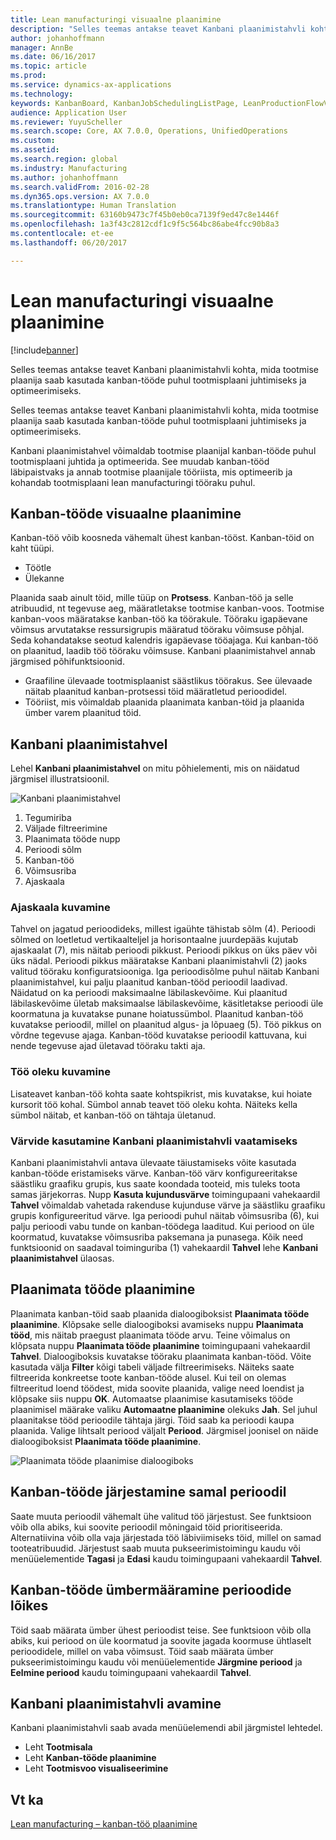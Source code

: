 ```yaml
---
title: Lean manufacturingi visuaalne plaanimine
description: "Selles teemas antakse teavet Kanbani plaanimistahvli kohta, mida tootmise plaanija saab kasutada kanban-tööde puhul tootmisplaani juhtimiseks ja optimeerimiseks."
author: johanhoffmann
manager: AnnBe
ms.date: 06/16/2017
ms.topic: article
ms.prod: 
ms.service: dynamics-ax-applications
ms.technology: 
keywords: KanbanBoard, KanbanJobSchedulingListPage, LeanProductionFlowVisulaization
audience: Application User
ms.reviewer: YuyuScheller
ms.search.scope: Core, AX 7.0.0, Operations, UnifiedOperations
ms.custom: 
ms.assetid: 
ms.search.region: global
ms.industry: Manufacturing
ms.author: johanhoffmann
ms.search.validFrom: 2016-02-28
ms.dyn365.ops.version: AX 7.0.0
ms.translationtype: Human Translation
ms.sourcegitcommit: 63160b9473c7f45b0eb0ca7139f9ed47c8e1446f
ms.openlocfilehash: 1a3f43c2812cdf1c9f5c564bc86abe4fcc90b8a3
ms.contentlocale: et-ee
ms.lasthandoff: 06/20/2017

---
```


# <a name="visual-scheduling-for-lean-manufacturing"></a>Lean manufacturingi visuaalne plaanimine

[!include[banner](../includes/banner.md)]


Selles teemas antakse teavet Kanbani plaanimistahvli kohta, mida tootmise plaanija saab kasutada kanban-tööde puhul tootmisplaani juhtimiseks ja optimeerimiseks.

Selles teemas antakse teavet Kanbani plaanimistahvli kohta, mida tootmise plaanija saab kasutada kanban-tööde puhul tootmisplaani juhtimiseks ja optimeerimiseks.

Kanbani plaanimistahvel võimaldab tootmise plaanijal kanban-tööde puhul tootmisplaani juhtida ja optimeerida. See muudab kanban-tööd läbipaistvaks ja annab tootmise plaanijale tööriista, mis optimeerib ja kohandab tootmisplaani lean manufacturingi tööraku puhul.

## <a name="visual-scheduling-of-kanban-jobs"></a>Kanban-tööde visuaalne plaanimine
Kanban-töö võib koosneda vähemalt ühest kanban-tööst. Kanban-töid on kaht tüüpi.

-   Töötle
-   Ülekanne

Plaanida saab ainult töid, mille tüüp on **Protsess**. Kanban-töö ja selle atribuudid, nt tegevuse aeg, määratletakse tootmise kanban-voos. Tootmise kanban-voos määratakse kanban-töö ka töörakule. Tööraku igapäevane võimsus arvutatakse ressursigrupis määratud tööraku võimsuse põhjal. Seda kohandatakse seotud kalendris igapäevase tööajaga. Kui kanban-töö on plaanitud, laadib töö tööraku võimsuse. Kanbani plaanimistahvel annab järgmised põhifunktsioonid.

-   Graafiline ülevaade tootmisplaanist säästlikus töörakus. See ülevaade näitab plaanitud kanban-protsessi töid määratletud perioodidel.
-   Tööriist, mis võimaldab plaanida plaanimata kanban-töid ja plaanida ümber varem plaanitud töid.

## <a name="kanban-schedule-board"></a>Kanbani plaanimistahvel
Lehel **Kanbani plaanimistahvel** on mitu põhielementi, mis on näidatud järgmisel illustratsioonil. 

![Kanbani plaanimistahvel](./media/kanban-schedule-board-1024x554.png)
1.  Tegumiriba
2.  Väljade filtreerimine
3.  Plaanimata tööde nupp
4.  Perioodi sõlm
5.  Kanban-töö
6.  Võimsusriba
7.  Ajaskaala

### <a name="view-the-time-scale"></a>Ajaskaala kuvamine

Tahvel on jagatud perioodideks, millest igaühte tähistab sõlm (4). Perioodi sõlmed on loetletud vertikaalteljel ja horisontaalne juurdepääs kujutab ajaskaalat (7), mis näitab perioodi pikkust. Perioodi pikkus on üks päev või üks nädal. Perioodi pikkus määratakse Kanbani plaanimistahvli (2) jaoks valitud tööraku konfiguratsiooniga. Iga perioodisõlme puhul näitab Kanbani plaanimistahvel, kui palju plaanitud kanban-tööd perioodil laadivad. Näidatud on ka perioodi maksimaalne läbilaskevõime. Kui plaanitud läbilaskevõime ületab maksimaalse läbilaskevõime, käsitletakse perioodi üle koormatuna ja kuvatakse punane hoiatussümbol. Plaanitud kanban-töö kuvatakse perioodil, millel on plaanitud algus- ja lõpuaeg (5). Töö pikkus on võrdne tegevuse ajaga. Kanban-tööd kuvatakse perioodil kattuvana, kui nende tegevuse ajad ületavad tööraku takti aja.

### <a name="view-job-status"></a>Töö oleku kuvamine

Lisateavet kanban-töö kohta saate kohtspikrist, mis kuvatakse, kui hoiate kursorit töö kohal. Sümbol annab teavet töö oleku kohta. Näiteks kella sümbol näitab, et kanban-töö on tähtaja ületanud.

### <a name="use-colors-to-view-the-kanban-schedule-board"></a>Värvide kasutamine Kanbani plaanimistahvli vaatamiseks

Kanbani plaanimistahvli antava ülevaate täiustamiseks võite kasutada kanban-tööde eristamiseks värve. Kanban-töö värv konfigureeritakse säästliku graafiku grupis, kus saate koondada tooteid, mis tuleks toota samas järjekorras. Nupp **Kasuta kujundusvärve** toimingupaani vahekaardil **Tahvel** võimaldab vahetada rakenduse kujunduse värve ja säästliku graafiku grupis konfigureeritud värve. Iga perioodi puhul näitab võimsusriba (6), kui palju perioodi vabu tunde on kanban-töödega laaditud. Kui periood on üle koormatud, kuvatakse võimsusriba paksemana ja punasega. Kõik need funktsioonid on saadaval toiminguriba (1) vahekaardil **Tahvel** lehe **Kanbani plaanimistahvel** ülaosas.

## <a name="plan-unplanned-jobs"></a>Plaanimata tööde plaanimine
Plaanimata kanban-töid saab plaanida dialoogiboksist **Plaanimata tööde plaanimine**. Klõpsake selle dialoogiboksi avamiseks nuppu **Plaanimata tööd**, mis näitab praegust plaanimata tööde arvu. Teine võimalus on klõpsata nuppu **Plaanimata tööde plaanimine** toimingupaani vahekaardil **Tahvel**. Dialoogiboksis kuvatakse tööraku plaanimata kanban-tööd. Võite kasutada välja **Filter** kõigi tabeli väljade filtreerimiseks. Näiteks saate filtreerida konkreetse toote kanban-tööde alusel. Kui teil on olemas filtreeritud loend töödest, mida soovite plaanida, valige need loendist ja klõpsake siis nuppu **OK**. Automaatse plaanimise kasutamiseks tööde plaanimisel määrake valiku **Automaatne plaanimine** olekuks **Jah**. Sel juhul plaanitakse tööd perioodile tähtaja järgi. Töid saab ka perioodi kaupa plaanida. Valige lihtsalt periood väljalt **Periood**. Järgmisel joonisel on näide dialoogiboksist **Plaanimata tööde plaanimine**. 

![Plaanimata tööde plaanimise dialoogiboks](./media/plan-unplanned-jobs-1024x564.png)

## <a name="sequence-kanban-jobs-within-the-same-period"></a>Kanban-tööde järjestamine samal perioodil
Saate muuta perioodil vähemalt ühe valitud töö järjestust. See funktsioon võib olla abiks, kui soovite perioodil mõningaid töid prioritiseerida. Alternatiivina võib olla vaja järjestada töö läbiviimiseks töid, millel on samad tooteatribuudid. Järjestust saab muuta pukseerimistoimingu kaudu või menüüelementide **Tagasi** ja **Edasi** kaudu toimingupaani vahekaardil **Tahvel**.

## <a name="reassign-kanban-jobs-across-periods"></a>Kanban-tööde ümbermääramine perioodide lõikes
Töid saab määrata ümber ühest perioodist teise. See funktsioon võib olla abiks, kui periood on üle koormatud ja soovite jagada koormuse ühtlaselt perioodidele, millel on vaba võimsust. Töid saab määrata ümber pukseerimistoimingu kaudu või menüüelementide **Järgmine periood** ja **Eelmine periood** kaudu toimingupaani vahekaardil **Tahvel**.

## <a name="open-the-kanban-schedule-board"></a>Kanbani plaanimistahvli avamine
Kanbani plaanimistahvli saab avada menüüelemendi abil järgmistel lehtedel.

-   Leht **Tootmisala**
-   Leht **Kanban-tööde plaanimine**
-   Leht **Tootmisvoo visualiseerimine**


<a name="see-also"></a>Vt ka
--------

[Lean manufacturing – kanban-töö plaanimine](lean-manufacturing-kanban-job-scheduling.md)



